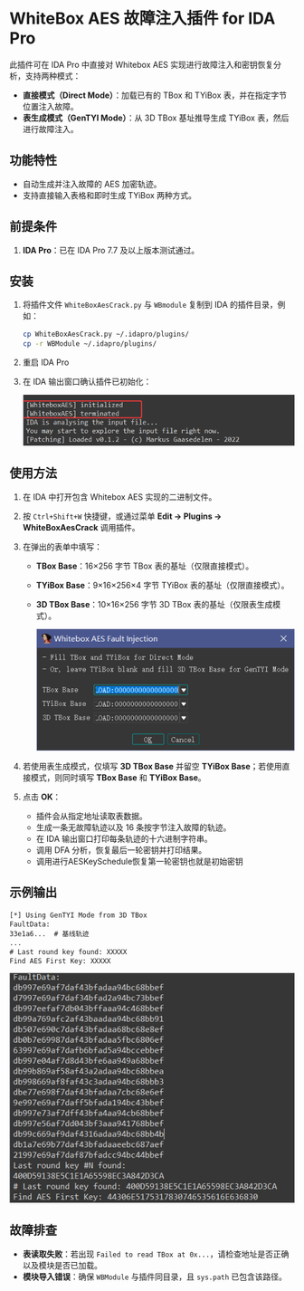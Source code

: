 # WhiteBox AES 故障注入插件 for IDA Pro

此插件可在 IDA Pro 中直接对 Whitebox AES 实现进行故障注入和密钥恢复分析，支持两种模式：

* **直接模式（Direct Mode）**：加载已有的 TBox 和 TYiBox 表，并在指定字节位置注入故障。
* **表生成模式（GenTYI Mode）**：从 3D TBox 基址推导生成 TYiBox 表，然后进行故障注入。

## 功能特性

* 自动生成并注入故障的 AES 加密轨迹。
* 支持直接输入表格和即时生成 TYiBox 两种方式。

## 前提条件

1. **IDA Pro**：已在 IDA Pro 7.7 及以上版本测试通过。

## 安装

1. 将插件文件 `WhiteBoxAesCrack.py` 与 `WBmodule` 复制到 IDA 的插件目录，例如：

   ```bash
   cp WhiteBoxAesCrack.py ~/.idapro/plugins/
   cp -r WBModule ~/.idapro/plugins/
   ```

2. 重启 IDA Pro 

3. 在 IDA 输出窗口确认插件已初始化：

   ![image-20250625100645697](README/image-20250625100645697.png)

## 使用方法

1. 在 IDA 中打开包含 Whitebox AES 实现的二进制文件。

2. 按 `Ctrl+Shift+W` 快捷键，或通过菜单 **Edit → Plugins → WhiteBoxAesCrack** 调用插件。

3. 在弹出的表单中填写：

   * **TBox Base**：16×256 字节 TBox 表的基址（仅限直接模式）。

   * **TYiBox Base**：9×16×256×4 字节 TYiBox 表的基址（仅限直接模式）。

   * **3D TBox Base**：10×16×256 字节 3D TBox 表的基址（仅限表生成模式）。

     ![image-20250624180244715](README/image-20250624180244715.png)

4. 若使用表生成模式，仅填写 **3D TBox Base** 并留空 **TYiBox Base**；若使用直接模式，则同时填写 **TBox Base** 和 **TYiBox Base**。

5. 点击 **OK**：

   * 插件会从指定地址读取表数据。
   * 生成一条无故障轨迹以及 16 条按字节注入故障的轨迹。
   * 在 IDA 输出窗口打印每条轨迹的十六进制字符串。
   * 调用 DFA 分析，恢复最后一轮密钥并打印结果。
   * 调用进行AESKeySchedule恢复第一轮密钥也就是初始密钥

## 示例输出

```text
[*] Using GenTYI Mode from 3D TBox
FaultData:
33e1a6...  # 基线轨迹
...
# Last round key found: XXXXX
Find AES First Key: XXXXX
```

![image-20250624175629972](README/image-20250624175629972.png)

## 故障排查

* **表读取失败**：若出现 `Failed to read TBox at 0x...`，请检查地址是否正确以及模块是否已加载。
* **模块导入错误**：确保 `WBModule` 与插件同目录，且 `sys.path` 已包含该路径。

